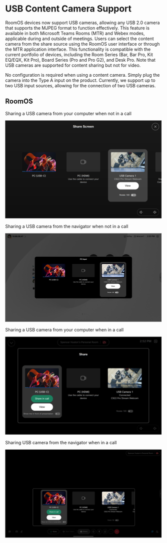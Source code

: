 # USB Content Camera Support

RoomOS devices now support USB cameras, allowing any USB 2.0 camera that supports the MJPEG format to function effectively. This feature is available in both Microsoft Teams Rooms (MTR) and Webex modes, applicable during and outside of meetings. Users can select the content camera from the share source using the RoomOS user interface or through the MTR application interface. This functionality is compatible with the current portfolio of devices, including the Room Series (Bar, Bar Pro, Kit EQ/EQX, Kit Pro), Board Series (Pro and Pro G2), and Desk Pro. Note that USB cameras are supported for content sharing but not for video.

No configuration is required when using a content camera. Simply plug the camera into the Type A input on the product. Currently, we support up to two USB input sources, allowing for the connection of two USB cameras.

## RoomOS

Sharing a USB camera from your computer when not in a call

<img src="/doc/images/MTR/USBContentCamera1.png" style="width: 500px"/>

Sharing a USB camera from the navigator when not in a call

<img src="/doc/images/MTR/USBContentCamera2.png" style="width: 500px"/>

Sharing a USB camera from your computer when in a call

<img src="/doc/images/MTR/USBContentCamera3.png" style="width: 500px"/>

Sharing USB camera from the navigator when in a call

<img src="/doc/images/MTR/USBContentCamera4.png" style="width: 500px"/>
